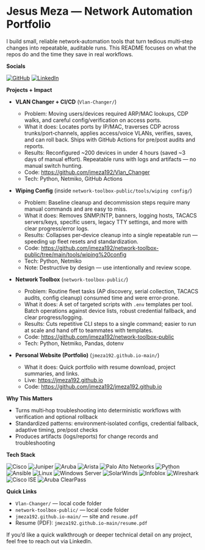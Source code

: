 # Jesus Meza — Network Automation Portfolio

I build small, reliable network‑automation tools that turn tedious multi‑step changes into repeatable, auditable runs. This README focuses on what the repos do and the time they save in real workflows.

**Socials**

[![GitHub](https://img.shields.io/badge/GitHub-jmeza192-181717?style=for-the-badge&logo=github&logoColor=white)](https://github.com/jmeza192)
[![LinkedIn](https://img.shields.io/badge/LinkedIn-jesus%20meza-0A66C2?style=for-the-badge&logo=linkedin&logoColor=white)](https://www.linkedin.com/in/jmeza192)

**Projects + Impact**

- **VLAN Changer + CI/CD** (`Vlan-Changer/`)
  - Problem: Moving users/devices required ARP/MAC lookups, CDP walks, and careful config/verification on access ports.
  - What it does: Locates ports by IP/MAC, traverses CDP across trunks/port‑channels, applies access/voice VLANs, verifies, saves, and can roll back. Ships with GitHub Actions for pre/post audits and reports.
  - Results: Reconfigured ~200 devices in under 4 hours (saved ~3 days of manual effort). Repeatable runs with logs and artifacts — no manual switch hunting.
  - Code: https://github.com/jmeza192/Vlan_Changer
  - Tech: Python, Netmiko, GitHub Actions

- **Wiping Config** (inside `network-toolbox-public/tools/wiping config/`)
  - Problem: Baseline cleanup and decommission steps require many manual commands and are easy to miss.
  - What it does: Removes SNMP/NTP, banners, logging hosts, TACACS servers/keys, specific users, legacy TTY settings, and more with clear progress/error logs.
  - Results: Collapses per‑device cleanup into a single repeatable run — speeding up fleet resets and standardization.
  - Code: https://github.com/jmeza192/network-toolbox-public/tree/main/tools/wiping%20config
  - Tech: Python, Netmiko
  - Note: Destructive by design — use intentionally and review scope.

- **Network Toolbox** (`network-toolbox-public/`)
  - Problem: Routine fleet tasks (AP discovery, serial collection, TACACS audits, config cleanup) consumed time and were error‑prone.
  - What it does: A set of targeted scripts with `.env` templates per tool. Batch operations against device lists, robust credential fallback, and clear progress/logging.
  - Results: Cuts repetitive CLI steps to a single command; easier to run at scale and hand off to teammates with templates.
  - Code: https://github.com/jmeza192/network-toolbox-public
  - Tech: Python, Netmiko, Pandas, dotenv



- **Personal Website (Portfolio)** (`jmeza192.github.io-main/`)
  - What it does: Quick portfolio with resume download, project summaries, and links.
  - Live: https://jmeza192.github.io
  - Code: https://github.com/jmeza192/jmeza192.github.io

**Why This Matters**

- Turns multi‑hop troubleshooting into deterministic workflows with verification and optional rollback
- Standardized patterns: environment‑isolated configs, credential fallback, adaptive timing, pre/post checks
- Produces artifacts (logs/reports) for change records and troubleshooting

**Tech Stack**

![Cisco](https://img.shields.io/badge/Cisco-1BA0D7?style=for-the-badge&logo=cisco&logoColor=white)
![Juniper](https://img.shields.io/badge/Juniper-84B135?style=for-the-badge&logo=junipernetworks&logoColor=white)
![Aruba](https://img.shields.io/badge/Aruba-ED6F00?style=for-the-badge&logo=aruba&logoColor=white)
![Arista](https://img.shields.io/badge/Arista-003D6B?style=for-the-badge&logo=arista-networks&logoColor=white)
![Palo Alto Networks](https://img.shields.io/badge/Palo%20Alto%20Networks-F37021?style=for-the-badge&logo=paloaltonetworks&logoColor=white)
![Python](https://img.shields.io/badge/Python-3776AB?style=for-the-badge&logo=python&logoColor=white)
![Ansible](https://img.shields.io/badge/Ansible-EE0000?style=for-the-badge&logo=ansible&logoColor=white)
![Linux](https://img.shields.io/badge/Linux-000000?style=for-the-badge&logo=linux&logoColor=white)
![Windows Server](https://img.shields.io/badge/Windows%20Server-0078D4?style=for-the-badge&logo=windows&logoColor=white)
![SolarWinds](https://img.shields.io/badge/SolarWinds-F2B01A?style=for-the-badge&logo=solarwinds&logoColor=black)
![Infoblox](https://img.shields.io/badge/Infoblox-1C3F94?style=for-the-badge&logo=infoblox&logoColor=white)
![Wireshark](https://img.shields.io/badge/Wireshark-1679A7?style=for-the-badge&logo=wireshark&logoColor=white)
![Cisco ISE](https://img.shields.io/badge/Cisco%20ISE-1BA0D7?style=for-the-badge&logo=cisco&logoColor=white)
![Aruba ClearPass](https://img.shields.io/badge/Aruba%20ClearPass-ED6F00?style=for-the-badge&logo=aruba&logoColor=white)

**Quick Links**

- `Vlan-Changer/` — local code folder
- `network-toolbox-public/` — local code folder
- `jmeza192.github.io-main/` — site and `resume.pdf`
- Resume (PDF): `jmeza192.github.io-main/resume.pdf`

If you’d like a quick walkthrough or deeper technical detail on any project, feel free to reach out via LinkedIn.
